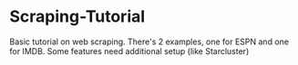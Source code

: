 # Scraping-Tutorial

Basic tutorial on web scraping. There's 2 examples, one for ESPN and one for IMDB. Some features need additional setup (like Starcluster)
